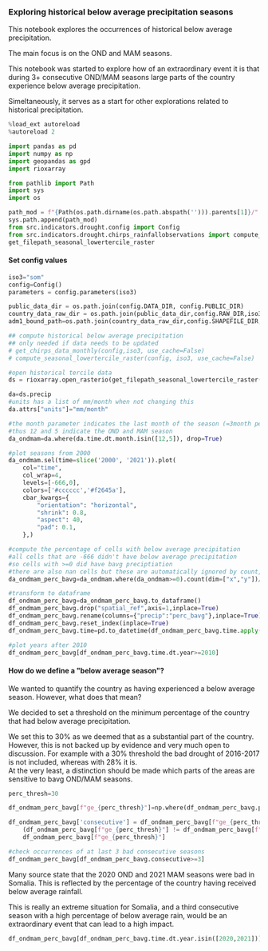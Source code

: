 ### Exploring historical below average precipitation seasons
This notebook explores the occurrences of historical below average precipitation. 

The main focus is on the OND and MAM seasons. 

This notebook was started to explore how of an extraordinary event it is that during 3+ consecutive OND/MAM seasons large parts of the country experience below average precipitation. 

Simeltaneously, it serves as a start for other explorations related to historical precipitation. 

```python
%load_ext autoreload
%autoreload 2
```

```python
import pandas as pd
import numpy as np
import geopandas as gpd
import rioxarray
```

```python
from pathlib import Path
import sys
import os

path_mod = f"{Path(os.path.dirname(os.path.abspath(''))).parents[1]}/"
sys.path.append(path_mod)
from src.indicators.drought.config import Config
from src.indicators.drought.chirps_rainfallobservations import compute_seasonal_tercile_raster, \
get_filepath_seasonal_lowertercile_raster
```

#### Set config values

```python
iso3="som"
config=Config()
parameters = config.parameters(iso3)

public_data_dir = os.path.join(config.DATA_DIR, config.PUBLIC_DIR)
country_data_raw_dir = os.path.join(public_data_dir,config.RAW_DIR,iso3)
adm1_bound_path=os.path.join(country_data_raw_dir,config.SHAPEFILE_DIR,parameters["path_admin1_shp"])
```

```python
## compute historical below average precipitation
## only needed if data needs to be updated
# get_chirps_data_monthly(config,iso3, use_cache=False)
# compute_seasonal_lowertercile_raster(config, iso3, use_cache=False)
```

```python
#open historical tercile data
ds = rioxarray.open_rasterio(get_filepath_seasonal_lowertercile_raster(iso3,config)).sortby("time")
```

```python
da=ds.precip
#units has a list of mm/month when not changing this
da.attrs["units"]="mm/month"
```

```python
#the month parameter indicates the last month of the season (=3month period)
#thus 12 and 5 indicate the OND and MAM season
da_ondmam=da.where(da.time.dt.month.isin([12,5]), drop=True)
```

```python
#plot seasons from 2000
da_ondmam.sel(time=slice('2000', '2021')).plot(    
    col="time",
    col_wrap=4,
    levels=[-666,0],
    colors=['#cccccc','#f2645a'],
    cbar_kwargs={
        "orientation": "horizontal",
        "shrink": 0.8,
        "aspect": 40,
        "pad": 0.1,
    },)
```

```python
#compute the percentage of cells with below average precipitation
#all cells that are -666 didn't have below average precipitation
#so cells with >=0 did have bavg preciptiation
#there are also nan cells but these are automatically ignored by count, which is good
da_ondmam_perc_bavg=da_ondmam.where(da_ondmam>=0).count(dim=["x","y"])/da_ondmam.count(dim=["x","y"])*100
```

```python
#transform to dataframe
df_ondmam_perc_bavg=da_ondmam_perc_bavg.to_dataframe()
df_ondmam_perc_bavg.drop("spatial_ref",axis=1,inplace=True)
df_ondmam_perc_bavg.rename(columns={"precip":"perc_bavg"},inplace=True)
df_ondmam_perc_bavg.reset_index(inplace=True)
df_ondmam_perc_bavg.time=pd.to_datetime(df_ondmam_perc_bavg.time.apply(lambda x: x.strftime('%Y-%m-%d')))
```

```python
#plot years after 2010
df_ondmam_perc_bavg[df_ondmam_perc_bavg.time.dt.year>=2010]
```

#### How do we define a "below average season"? 
We wanted to quantify the country as having experienced a below average season. However, what does that mean? 

We decided to set a threshold on the minimum percentage of the country that had below average precipitation. 

We set this to 30% as we deemed that as a substantial part of the country. However, this is not backed up by evidence and very much open to discussion. 
For example with a 30% threshold the bad drought of 2016-2017 is not included, whereas with 28% it is.  
At the very least, a distinction should be made which parts of the areas are sensitive to bavg OND/MAM seasons. 

```python
perc_thresh=30
```

```python
df_ondmam_perc_bavg[f"ge_{perc_thresh}"]=np.where(df_ondmam_perc_bavg.perc_bavg>=perc_thresh,1,0)
```

```python
df_ondmam_perc_bavg['consecutive'] = df_ondmam_perc_bavg[f"ge_{perc_thresh}"].groupby( \
    (df_ondmam_perc_bavg[f"ge_{perc_thresh}"] != df_ondmam_perc_bavg[f"ge_{perc_thresh}"].shift()).cumsum()).transform('size') * \
    df_ondmam_perc_bavg[f"ge_{perc_thresh}"]

```

```python
#check occurrences of at last 3 bad consecutive seasons
df_ondmam_perc_bavg[df_ondmam_perc_bavg.consecutive>=3]
```

Many source state that the 2020 OND and 2021 MAM seasons were bad in Somalia. This is reflected by the percentage of the country having received below average rainfall.    

This is really an extreme situation for Somalia, and a third consecutive season with a high percentage of below average rain, would be an extraordinary event that can lead to a high impact. 

```python
df_ondmam_perc_bavg[df_ondmam_perc_bavg.time.dt.year.isin([2020,2021])]
```
